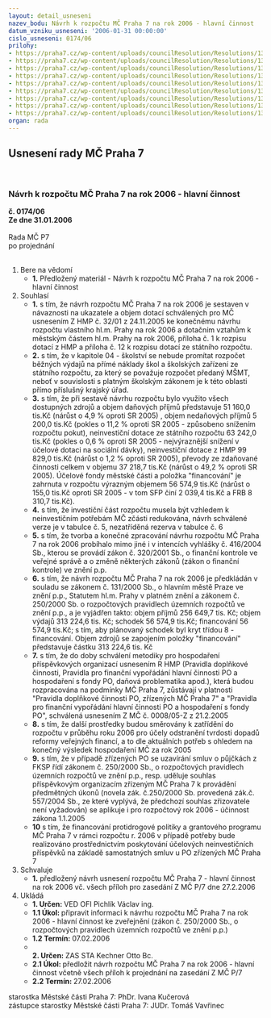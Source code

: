 ```yaml
---
layout: detail_usneseni
nazev_bodu: Návrh k rozpočtu MČ Praha 7 na rok 2006 - hlavní činnost
datum_vzniku_usneseni: '2006-01-31 00:00:00'
cislo_usneseni: 0174/06
prilohy:
- https://praha7.cz/wp-content/uploads/councilResolution/Resolutions/13514/6-d%c5%afvzrozp06.doc
- https://praha7.cz/wp-content/uploads/councilResolution/Resolutions/13514/6-fondy061.doc
- https://praha7.cz/wp-content/uploads/councilResolution/Resolutions/13514/6-sr02bilinv.xls
- https://praha7.cz/wp-content/uploads/councilResolution/Resolutions/13514/6-sr06orjsrezerv.xls
- https://praha7.cz/wp-content/uploads/councilResolution/Resolutions/13514/6-prijmy2006.xls
- https://praha7.cz/wp-content/uploads/councilResolution/Resolutions/13514/6-po2006.doc
- https://praha7.cz/wp-content/uploads/councilResolution/Resolutions/13514/6-2006navrh191205.xls
- https://praha7.cz/wp-content/uploads/councilResolution/Resolutions/13514/6-invrez2006.xls
- https://praha7.cz/wp-content/uploads/councilResolution/Resolutions/13514/6-rozpo%c4%8det2006za.doc
organ: rada
---
```

<div id="ucUsn_pList" class="usn">
	<span><h2>Usnesení rady MČ Praha 7 </h2>
<br></span><div class="standBody">
<span><h3>Návrh k rozpočtu MČ Praha 7 na rok 2006 - hlavní činnost</h3></span><div class="center">
		<strong>č. 0174/06</strong><br>
	</div>
<div class="center">
		<strong>Ze dne 31.01.2006</strong><br><br>
	</div>Rada MČ P7<br> po projednání<br><br><ol>
<li>Bere na vědomí<ul><li>
<strong>1.</strong> Předložený materiál - Návrh k rozpočtu MČ Praha 7 na rok 2006 - hlavní činnost</li></ul>
</li>
<li>Souhlasí<ul>
<li>
<strong>1.</strong> s tím, že návrh rozpočtu MČ Praha 7 na rok 2006 je sestaven v návaznosti na ukazatele a objem dotací schválených pro MČ usnesením Z HMP č. 32/01 z 24.11.2005 ke konečnému návrhu rozpočtu vlastního hl.m. Prahy na rok 2006 a dotačním vztahům k městským částem hl.m. Prahy na rok 2006, příloha č. 1 k rozpisu dotací z HMP a příloha č. 12  k  rozpisu dotací ze státního rozpočtu. </li>
<li>
<strong>2.</strong> s tím, že v kapitole 04 - školství se nebude promítat rozpočet běžných výdajů na přímé náklady škol a školských zařízení ze státního rozpočtu, za který se  považuje rozpočet předaný MŠMT, neboť v souvislosti s platným školským zákonem je k této oblasti přímo příslušný krajský úřad. </li>
<li>
<strong>3.</strong> s tím, že při sestavě návrhu rozpočtu bylo využito všech dostupných zdrojů a objem daňových příjmů představuje 51 160,0 tis.Kč (nárůst o 4,9 % oproti SR 2005) , objem nedaňových příjmů 5 200,0 tis.Kč (pokles o 11,2  % oproti SR 2005 - způsobeno snížením rozpočtu pokut),  neinvestiční dotace ze státního  rozpočtu 63 242,0 tis.Kč (pokles o 0,6 % oproti SR 2005 - nejvýraznější snížení v účelové dotaci na sociální dávky), neinvestiční dotace z HMP  99 829,0 tis.Kč (nárůst o 1,2 % oproti SR 2005),  převody ze zdaňované činnosti celkem v objemu 37 218,7 tis.Kč (nárůst  o 49,2 % oproti SR 2005). Účelové fondy městské části a položka "financování" je zahrnuta v rozpočtu výrazným objemem 56 574,9 tis.Kč (nárůst o  155,0 tis.Kč oproti SR 2005 - v tom SFP činí 2 039,4 tis.Kč a FRB 8 310,7 tis.Kč). </li>
<li>
<strong>4.</strong> s tím, že investiční část rozpočtu musela být vzhledem k neinvestičním potřebám MČ zčásti redukována, návrh schválené verze je v tabulce č. 5, nezatříděná rezerva v tabulce č. 6</li>
<li>
<strong>5.</strong> s tím, že tvorba a konečné zpracování návrhu rozpočtu MČ Praha 7 na rok 2006 probíhalo mimo jiné i v intencích vyhlášky č. 416/2004 Sb., kterou se provádí zákon č. 320/2001 Sb.,  o finanční kontrole ve veřejné správě a o změně některých zákonů (zákon o finanční kontrole) ve znění p.p.</li>
<li>
<strong>6.</strong> s tím, že návrh rozpočtu MČ Praha 7 na rok 2006 je předkládán v souladu se zákonem č. 131/2000 Sb., o hlavním městě Praze ve znění p.p., Statutem hl.m. Prahy v platném znění  a zákonem č. 250/2000 Sb. o rozpočtových pravidlech územních rozpočtů  ve znění p.p.,   a je vyjádřen takto:   objem příjmů                                      256 649,7 tis. Kč;  objem výdajů                                      313 224,6 tis. Kč; schodek                                                  56 574,9 tis.Kč;  financování                                            56 574,9 tis.Kč;   s tím, aby plánovaný schodek byl kryt třídou 8 - financování. Objem zdrojů se zapojením položky "financování" představuje částku 313 224,6 tis. Kč</li>
<li>
<strong>7.</strong> s tím, že do doby schválení metodiky pro hospodaření příspěvkových organizací usnesením R HMP (Pravidla doplňkové činnosti,  Pravidla pro finanční vypořádání hlavní činnosti PO a hospodaření s fondy PO, daňová problematika apod.), která budou rozpracována na podmínky MČ Praha 7, zůstávají v platnosti "Pravidla doplňkové činnosti PO, zřízených MČ Praha 7" a "Pravidla pro finanční vypořádání hlavní činnosti PO a hospodaření s fondy PO", schválená usnesením Z MČ č. 0008/05-Z z 21.2.2005</li>
<li>
<strong>8.</strong> s tím, že další prostředky budou směrovány k zatřídění do rozpočtu v průběhu roku 2006 pro účely odstranění tvrdosti dopadů reformy veřejných financí, a to dle aktuálních potřeb s ohledem na konečný výsledek hospodaření MČ za rok 2005 </li>
<li>
<strong>9.</strong> s tím, že v případě zřízených PO se uzavírání smluv o půjčkách z FKSP  řídí  zákonem č. 250/2000 Sb., o rozpočtových pravidlech územních rozpočtů ve znění p.p.,  resp. uděluje souhlas příspěvkovým organizacím zřízeným MČ Praha 7 k provádění předmětných úkonů (novela zák. č.250/2000 Sb. provedená zák.č. 557/2004 Sb., ze které vyplývá, že předchozí souhlas zřizovatele není vyžadován)  se aplikuje i pro rozpočtový rok 2006 - účinnost zákona 1.1.2005</li>
<li>
<strong>10</strong> s tím, že financování protidrogové politiky a grantového programu MČ Praha 7 v rámci rozpočtu r. 2006 v případě potřeby bude realizováno prostřednictvím poskytování účelových neinvestičních příspěvků na základě samostatných smluv u PO zřízených MČ Praha 7</li>
</ul>
</li>
<li>Schvaluje<ul><li>
<strong>1.</strong> předložený návrh usnesení rozpočtu MČ Praha 7 - hlavní činnost na rok 2006 vč. všech příloh pro zasedání Z MČ P/7 dne 27.2.2006</li></ul>
</li>
<li>Ukládá<ul>
<li>
<strong>1. Určen: </strong>VED OFI Pichlík Václav ing.</li>
<li>
<strong>1.1 Úkol: </strong>připravit informaci k návrhu rozpočtu MČ Praha 7 na rok 2006 - hlavní činnost ke zveřejnění (zákon  č. 250/2000 Sb., o rozpočtových pravidlech územních rozpočtů ve znění p.p.)</li>
<li>
<strong>1.2 Termín: </strong>07.02.2006</li>
<li>
<strong><br>2. Určen: </strong>ZAS STA Kechner Otto Bc.</li>
<li>
<strong>2.1 Úkol: </strong>předložit návrh rozpočtu MČ Praha 7 na rok 2006 - hlavní činnost včetně všech příloh k projednání na zasedání Z MČ P/7</li>
<li>
<strong>2.2 Termín: </strong>27.02.2006</li>
</ul>
</li>
</ol>starostka Městské části Praha 7: PhDr. Ivana Kučerová<br>zástupce starostky Městské části Praha 7: JUDr. Tomáš Vavřinec 
</div>
</div>